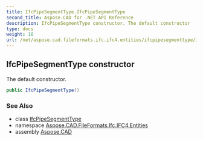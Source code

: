 ```yaml
---
title: IfcPipeSegmentType.IfcPipeSegmentType
second_title: Aspose.CAD for .NET API Reference
description: IfcPipeSegmentType constructor. The default constructor
type: docs
weight: 10
url: /net/aspose.cad.fileformats.ifc.ifc4.entities/ifcpipesegmenttype/ifcpipesegmenttype/
---
```

## IfcPipeSegmentType constructor

The default constructor.

```csharp
public IfcPipeSegmentType()
```

### See Also

* class [IfcPipeSegmentType](../)
* namespace [Aspose.CAD.FileFormats.Ifc.IFC4.Entities](../../ifcpipesegmenttype/)
* assembly [Aspose.CAD](../../../)


